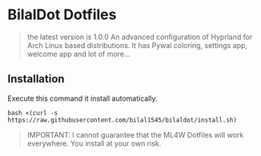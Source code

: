 # BilalDot Dotfiles
> the latest version is 1.0.0
An advanced configuration of Hyprland for Arch Linux based distributions. It has Pywal coloring, settings app, welcome app and lot of more...

## Installation
Execute this command it install automatically.
```shell
bash <(curl -s https://raw.githubusercontent.com/bilal1545/bilaldot/install.sh)
```

> IMPORTANT: I cannot guarantee that the ML4W Dotfiles will work everywhere. You install at your own risk.
